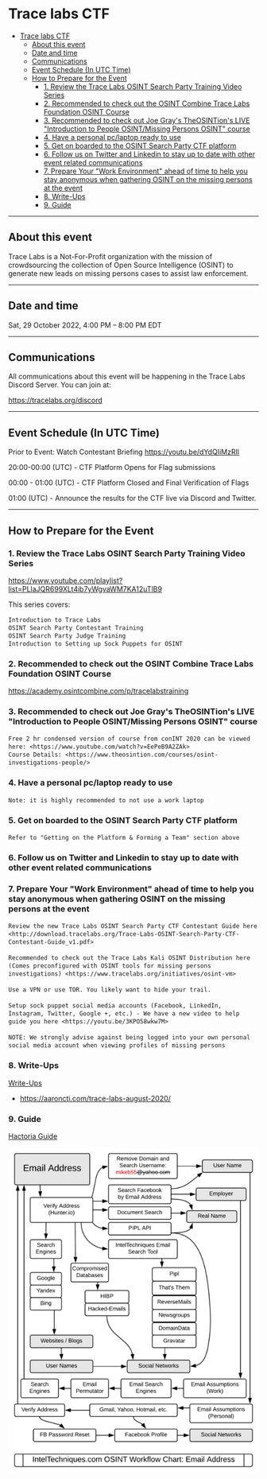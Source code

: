 # Trace labs CTF

- [Trace labs CTF](#trace-labs-ctf)
  - [About this event](#about-this-event)
  - [Date and time](#date-and-time)
  - [Communications](#communications)
  - [Event Schedule (In UTC Time)](#event-schedule-in-utc-time)
  - [How to Prepare for the Event](#how-to-prepare-for-the-event)
    - [1. Review the Trace Labs OSINT Search Party Training Video Series](#1-review-the-trace-labs-osint-search-party-training-video-series)
    - [2. Recommended to check out the OSINT Combine Trace Labs Foundation OSINT Course](#2-recommended-to-check-out-the-osint-combine-trace-labs-foundation-osint-course)
    - [3. Recommended to check out Joe Gray's TheOSINTion's LIVE "Introduction to People OSINT/Missing Persons OSINT" course](#3-recommended-to-check-out-joe-grays-theosintions-live-introduction-to-people-osintmissing-persons-osint-course)
    - [4. Have a personal pc/laptop ready to use](#4-have-a-personal-pclaptop-ready-to-use)
    - [5. Get on boarded to the OSINT Search Party CTF platform](#5-get-on-boarded-to-the-osint-search-party-ctf-platform)
    - [6. Follow us on Twitter and Linkedin to stay up to date with other event related communications](#6-follow-us-on-twitter-and-linkedin-to-stay-up-to-date-with-other-event-related-communications)
    - [7. Prepare Your "Work Environment" ahead of time to help you stay anonymous when gathering OSINT on the missing persons at the event](#7-prepare-your-work-environment-ahead-of-time-to-help-you-stay-anonymous-when-gathering-osint-on-the-missing-persons-at-the-event)
    - [8. Write-Ups](#8-write-ups)
    - [9. Guide](#9-guide)
---

## About this event

Trace Labs is a Not-For-Profit organization with the mission of crowdsourcing the collection of Open Source Intelligence (OSINT) to generate new leads on missing persons cases to assist law enforcement.

---

## Date and time

Sat, 29 October 2022, 4:00 PM – 8:00 PM EDT

---

## Communications

All communications about this event will be happening in the Trace Labs Discord Server. You can join at:

<https://tracelabs.org/discord>

---

## Event Schedule (In UTC Time)

Prior to Event: Watch Contestant Briefing <https://youtu.be/dYdQIiMzRlI>

20:00-00:00 (UTC) - CTF Platform Opens for Flag submissions

00:00 - 01:00 (UTC) - CTF Platform Closed and Final Verification of Flags

01:00 (UTC) - Announce the results for the CTF live via Discord and Twitter.

---

## How to Prepare for the Event

### 1. Review the Trace Labs OSINT Search Party Training Video Series

<https://www.youtube.com/playlist?list=PLlaJQR699XLt4ib7yWgvaWM7KA12uTlB9>

This series covers:

    Introduction to Trace Labs
    OSINT Search Party Contestant Training
    OSINT Search Party Judge Training
    Introduction to Setting up Sock Puppets for OSINT

### 2. Recommended to check out the OSINT Combine Trace Labs Foundation OSINT Course

<https://academy.osintcombine.com/p/tracelabstraining>

### 3. Recommended to check out Joe Gray's TheOSINTion's LIVE "Introduction to People OSINT/Missing Persons OSINT" course

    Free 2 hr condensed version of course from conINT 2020 can be viewed here: <https://www.youtube.com/watch?v=EePeB9A2ZAk>
    Course Details: <https://www.theosintion.com/courses/osint-investigations-people/>

### 4. Have a personal pc/laptop ready to use

    Note: it is highly recommended to not use a work laptop

### 5. Get on boarded to the OSINT Search Party CTF platform

    Refer to "Getting on the Platform & Forming a Team" section above

### 6. Follow us on Twitter and Linkedin to stay up to date with other event related communications

### 7. Prepare Your "Work Environment" ahead of time to help you stay anonymous when gathering OSINT on the missing persons at the event

    Review the new Trace Labs OSINT Search Party CTF Contestant Guide here <http://download.tracelabs.org/Trace-Labs-OSINT-Search-Party-CTF-Contestant-Guide_v1.pdf>

    Recommended to check out the Trace Labs Kali OSINT Distribution here (Comes preconfigured with OSINT tools for missing persons investigations) <https://www.tracelabs.org/initiatives/osint-vm>

    Use a VPN or use TOR. You likely want to hide your trail.

    Setup sock puppet social media accounts (Facebook, LinkedIn, Instagram, Twitter, Google +, etc.) - We have a new video to help guide you here <https://youtu.be/3KPO58wkw7M>

    NOTE: We strongly advise against being logged into your own personal social media account when viewing profiles of missing persons


### 8. Write-Ups

[Write-Ups](https://github.com/tracelabs/searchparty-ctf-writeups/blob/master/searchparty-ctf-writeups.md)

- <https://aaroncti.com/trace-labs-august-2020/>

### 9. Guide

[Hactoria Guide](guide.md)

![Michael Bazzell’s OSINT Flowcharts](images/guide.png)
